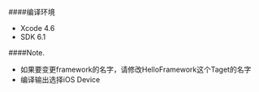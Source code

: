 ####编译环境
* Xcode 4.6
* SDK 6.1


####Note.
* 如果要变更framework的名字，请修改HelloFramework这个Taget的名字
* 编译输出选择iOS Device

